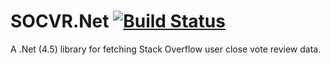 SOCVR.Net [![Build Status](https://travis-ci.org/SO-Close-Vote-Reviewers/SOCVR.Net.svg?branch=master)](https://travis-ci.org/SO-Close-Vote-Reviewers/SOCVR.Net)
=====

A .Net (4.5) library for fetching Stack Overflow user close vote review data.
